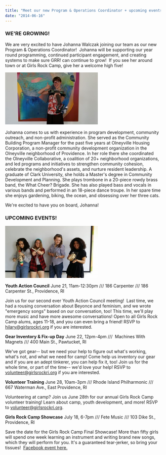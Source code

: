```yaml
---
title: "Meet our new Program & Operations Coordinator + upcoming events!"
date: "2014-06-16"
---
```


### WE'RE GROWING!

We are very excited to have Johanna Walczak joining our team as our new Program & Operations Coordinator!  Johanna will be supporting our year round programming, continued participant engagement, and creating systems to make sure GRR! can continue to grow!  If you see her around town or at Girls Rock Camp, give her a welcome high five!

[![Johanna with bass 2](images/Johanna-with-bass-2-300x168.jpg)](http://girlsrockri.org/wp-content/uploads/2014/06/Johanna-with-bass-2.jpg)

Johanna comes to us with experience in program development, community outreach, and non-profit administration. She served as the Community Building Program Manager for the past five years at Olneyville Housing Corporation, a non-profit community development organization in the Olneyville neighborhood of Providence. In her role there she coordinated the Olneyville Collaborative, a coalition of 20+ neighborhood organizations, and led programs and initiatives to strengthen community cohesion, celebrate the neighborhood's assets, and nurture resident leadership. A graduate of Clark University, she holds a Master's degree in Community Development and Planning. She plays trombone in a 20-piece rowdy brass band, the What Cheer? Brigade. She has also played bass and vocals in various bands and performed in an 18-piece dance troupe. In her spare time she enjoys gardening, biking, the ocean, and obsessing over her three cats.

We're excited to have you on board, Johanna!

### UPCOMING EVENTS!

[![YAC pic bigger](images/YAC-pic-bigger-300x168.jpg)](http://girlsrockri.org/wp-content/uploads/2014/06/YAC-pic-bigger.jpg)

**Youth Action Council** June 21, 11am-12:30pm /// 186 Carpenter /// 186 Carpenter St., Providence, RI

Join us for our second ever Youth Action Council meeting!  Last time, we had a rousing conversation about Beyonce and feminism, and we wrote "emergency songs" based on our conversation, too! This time, we'll play more music and have more awesome conversations! Open to all Girls Rock Camp alums, ages 11-18, and you can even bring a friend! RSVP to hilary@girlsrockri.org if you are interested.

**Gear Inventory & Fix-up Day** June 22, 12pm-4pm ///  Machines With Magnets /// 400 Main St., Pawtucket, RI

We've got gear-- but we need your help to figure out what's working, what's not, and what we need for camp! Come help us inventory our gear and if you are an adept tinkerer, you can help fix it, too! Join us for the whole time, or part of the time-- we'd love your help! RSVP to volunteer@girlsrockri.org if you are interested.

**Volunteer Training** June 28, 10am-3pm /// Rhode Island Philharmonic /// 667 Waterman Ave., East Providence, RI

Volunteering at camp? Join us June 28th for our annual Girls Rock Camp volunteer training! Learn about camp, youth development, and more! RSVP to volunteer@girlsrockri.org.

**Girls Rock Camp Showcase** July 18, 6-7pm /// Fete Music /// 103 Dike St., Providence, RI

Save the date for the Girls Rock Camp Final Showcase! More than fifty girls will spend one week learning an instrument and writing brand new songs, which they will perform for you. It's a guaranteed tear-jerker, so bring your tissues!  [Facebook event here.](https://www.facebook.com/events/646750415393066/)
